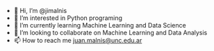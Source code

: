 - 👋 Hi, I’m @jimalnis
- 👀 I’m interested in Python programing
- 🌱 I’m currently learning Machine Learning and Data Science
- 💞️ I’m looking to collaborate on Machine Learning and Data Analysis
- 📫 How to reach me juan.malnis@unc.edu.ar

<!---
jimalnis/jimalnis is a ✨ special ✨ repository because its `README.md` (this file) appears on your GitHub profile.
You can click the Preview link to take a look at your changes.
--->
